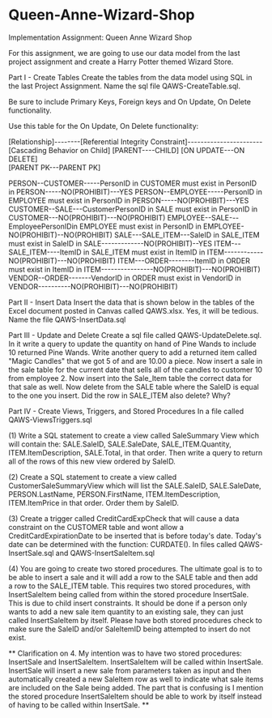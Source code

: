 # Queen-Anne-Wizard-Shop

Implementation Assignment: Queen Anne Wizard Shop

For this assignment, we are going to use our data model from the last project assignment 
and create a Harry Potter themed Wizard Store.

Part I - Create Tables
Create the tables from the data model using SQL in the last Project Assignment. 
Name the sql file QAWS-CreateTable.sql.

Be sure to include Primary Keys, Foreign keys and On Update, On Delete functionality.

Use this table for the On Update, On Delete functionality:

[Relationship]--------[Referential Integrity Constraint]-----------------------[Cascading Behavior on Child] 
[PARENT----CHILD]                                                              [ON UPDATE---ON DELETE]  
                                                                               [PARENT PK---PARENT PK]

PERSON--CUSTOMER-----PersonID in CUSTOMER must exist in PersonID in PERSON-----NO(PROHIBIT)---YES 
PERSON--EMPLOYEE-----PersonID in EMPLOYEE must exist in PersonID in PERSON-----NO(PROHIBIT)---YES 
CUSTOMER--SALE---CustomerPersonID in SALE must exist in PersonID in CUSTOMER---NO(PROHIBIT)---NO(PROHIBIT) 
EMPLOYEE--SALE---EmployeePersonIDin EMPLOYEE must exist in PersonID in EMPLOYEE-NO(PROHIBIT)--NO(PROHIBIT) 
SALE---SALE_ITEM---SaleID in SALE_ITEM must exist in SaleID in SALE-------------NO(PROHIBIT)--YES 
ITEM---SALE_ITEM----ItemID in SALE_ITEM must exist in ItemID in ITEM------------NO(PROHIBIT)---NO(PROHIBIT) 
ITEM---ORDER--------ItemID in ORDER must exist in ItemID in ITEM----------------NO(PROHIBIT)---NO(PROHIBIT) 
VENDOR--ORDER-------VendorID in ORDER must exist in VendorID in VENDOR----------NO(PROHIBIT)---NO(PROHIBIT) 


Part II - Insert Data
Insert the data that is shown below in the tables of the Excel document posted in Canvas called QAWS.xlsx. 
Yes, it will be tedious. Name the file QAWS-InsertData.sql

Part III - Update and Delete
Create a sql file called QAWS-UpdateDelete.sql.
In it write a query to update the quantity on hand of Pine Wands to include 10 returned Pine Wands.
Write another query to add a returned item called "Magic Candles" that we got 5 of and are 10.00 a piece. 
Now insert a sale in the sale table for the current date that sells all of the candles to customer 10 from employee 2. 
Now insert into the Sale_Item table the correct data for that sale as well. 
Now delete from the SALE table where the SaleID is equal to the one you insert. 
Did the row in SALE_ITEM also delete? Why?

 
Part IV - Create Views, Triggers, and Stored Procedures
In a file called QAWS-ViewsTriggers.sql

(1) Write a SQL statement to create a view called SaleSummary View which will contain the:
SALE.SaleID, SALE.SaleDate, SALE_ITEM.Quantity, ITEM.ItemDescription, SALE.Total, in that order.
Then write a query to return all of the rows of this new view ordered by SaleID.

(2) Create a SQL statement to create a view called CustomerSaleSummaryView which will
list the SALE.SaleID, SALE.SaleDate, PERSON.LastName, PERSON.FirstName, ITEM.ItemDescription,
ITEM.ItemPrice in that order. Order them by SaleID.

(3) Create a trigger called CreditCardExpCheck that will cause 
a data constraint on the CUSTOMER table and wont allow a CreditCardExpirationDate to be inserted that is before today's date.
Today's date can be determined with the function: CURDATE().
In files called QAWS-InsertSale.sql and QAWS-InsertSaleItem.sql

(4) You are going to create two stored procedures. 
The ultimate goal is to to be able to insert a sale and it will 
add a row to the SALE table and then add a row to the SALE_ITEM table. 
This requires two stored procedures, with InsertSaleItem being called from within the stored procedure InsertSale. 
This is due to child insert constraints. It should be done if a person only wants to add 
a new sale item quantity to an existing sale, they can just called InsertSaleItem by itself. 
Please have both stored procedures check to make sure the SaleID and/or SaleItemID being attempted to insert do not exist.

** Clarification on 4. My intention was to have two stored procedures: InsertSale and InsertSaleItem. 
InsertSaleItem will be called within InsertSale. 
InsertSale will insert a new sale from parameters taken as input and then 
automatically created a new SaleItem row as well to indicate what sale items are included on the Sale being added. 
The part that is confusing is I mention the stored procedure InsertSaleItem should be able to work by itself instead 
of having to be called within InsertSale. **
